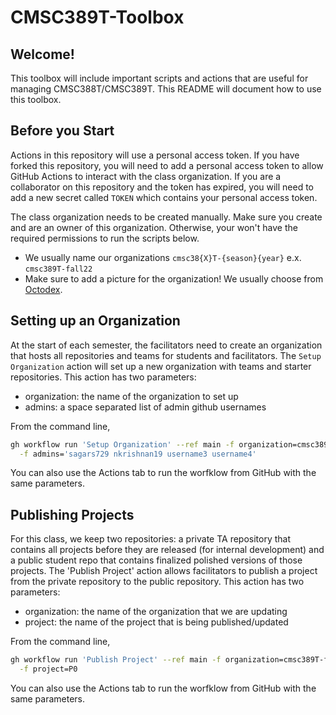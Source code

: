 # CMSC389T-Toolbox

## Welcome!

This toolbox will include important scripts and actions that are useful for managing 
CMSC388T/CMSC389T. This README will document how to use this toolbox. 

## Before you Start

Actions in this repository will use a personal access token. If you have forked
this repository, you will need to add a personal access token to allow GitHub
Actions to interact with the class organization. If you are a collaborator on
this repository and the token has expired, you will need to add a new secret
called `TOKEN` which contains your personal access token.

The class organization needs to be created manually. Make sure you create and are
an owner of this organization. Otherwise, your won't have the required permissions
to run the scripts below.

- We usually name our organizations `cmsc38{X}T-{season}{year}` e.x. `cmsc389T-fall22`
- Make sure to add a picture for the organization! We usually choose from 
  [Octodex](https://octodex.github.com).

## Setting up an Organization

At the start of each semester, the facilitators need to create an organization
that hosts all repositories and teams for students and facilitators. The
`Setup Organization` action will set up a new organization with teams and
starter repositories. This action has two parameters:
- organization: the name of the organization to set up
- admins: a space separated list of admin github usernames

From the command line,
```bash
gh workflow run 'Setup Organization' --ref main -f organization=cmsc389T-fall22 \
  -f admins='sagars729 nkrishnan19 username3 username4'
```

You can also use the Actions tab to run the worfklow from GitHub with the same
parameters.

## Publishing Projects

For this class, we keep two repositories: a private TA repository that contains
all projects before they are released (for internal development) and a public
student repo that contains finalized polished versions of those projects. The
'Publish Project' action allows facilitators to publish a project from the
private repository to the public repository. This action has two parameters:
- organization: the name of the organization that we are updating
- project: the name of the project that is being published/updated

From the command line,
```bash
gh workflow run 'Publish Project' --ref main -f organization=cmsc389T-fall22 \
  -f project=P0
```

You can also use the Actions tab to run the worfklow from GitHub with the same
parameters.
